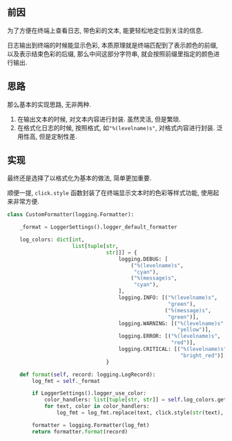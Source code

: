 
## 前因

为了方便在终端上查看日志, 带色彩的文本, 能更轻松地定位到关注的信息.

日志输出到终端的时候能显示色彩, 本质原理就是终端匹配到了表示颜色的前缀, 以及表示结束色彩的后缀, 那么中间这部分字符串, 就会按照前缀里指定的颜色进行输出.

## 思路

那么基本的实现思路, 无非两种.

1. 在输出文本的时候, 对文本内容进行封装. 虽然灵活, 但是繁琐.
2. 在格式化日志的时候, 按照格式, 如`"%(levelname)s"`, 对格式内容进行封装. 泛用性高, 但是定制性差.

## 实现

最终还是选择了以格式化为基本的做法, 简单更加重要.

顺便一提, `click.style` 函数封装了在终端显示文本时的色彩等样式功能, 使用起来非常方便.

```python
class CustomFormatter(logging.Formatter):

    _format = LoggerSettings().logger_default_formatter

    log_colors: dict[int,
                     list[tuple[str,
                                str]]] = {
                                    logging.DEBUG: [
                                        ("%(levelname)s",
                                         "cyan"),
                                        ("%(message)s",
                                         "cyan"),
                                    ],
                                    logging.INFO: [("%(levelname)s",
                                                    "green"),
                                                   ("%(message)s",
                                                    "green")],
                                    logging.WARNING: [("%(levelname)s",
                                                       "yellow")],
                                    logging.ERROR: [("%(levelname)s",
                                                     "red")],
                                    logging.CRITICAL: [("%(levelname)s",
                                                        "bright_red")],
                                }

    def format(self, record: logging.LogRecord):
        log_fmt = self._format

        if LoggerSettings().logger_use_color:
            color_handlers: list[tuple[str, str]] = self.log_colors.get(record.levelno, [])
            for text, color in color_handlers:
                log_fmt = log_fmt.replace(text, click.style(str(text), fg=color))

        formatter = logging.Formatter(log_fmt)
        return formatter.format(record)
```
